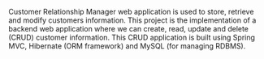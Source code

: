 Customer Relationship Manager web application is used to store, retrieve and modify customers information. This project is the implementation of a backend web application where we can create, read, update and delete (CRUD) customer information. This CRUD application is built using Spring MVC, Hibernate (ORM framework) and MySQL (for managing RDBMS).